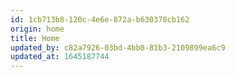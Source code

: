 ```yaml
---
id: 1cb713b8-120c-4e6e-872a-b630378cb162
origin: home
title: Home
updated_by: c82a7926-03bd-4bb0-81b3-2109899ea6c9
updated_at: 1645187744
---
```

